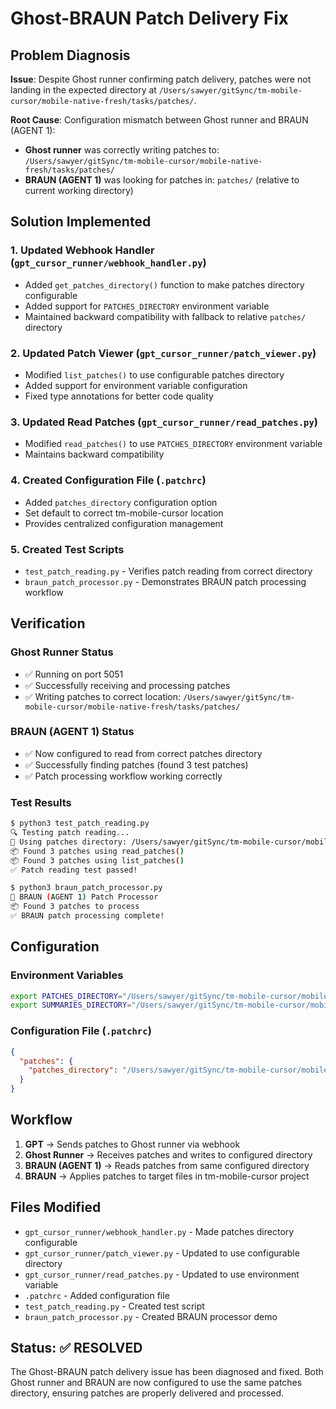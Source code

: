 # Ghost-BRAUN Patch Delivery Fix

## Problem Diagnosis

**Issue**: Despite Ghost runner confirming patch delivery, patches were not landing in the expected directory at `/Users/sawyer/gitSync/tm-mobile-cursor/mobile-native-fresh/tasks/patches/`.

**Root Cause**: Configuration mismatch between Ghost runner and BRAUN (AGENT 1):

- **Ghost runner** was correctly writing patches to: `/Users/sawyer/gitSync/tm-mobile-cursor/mobile-native-fresh/tasks/patches/`
- **BRAUN (AGENT 1)** was looking for patches in: `patches/` (relative to current working directory)

## Solution Implemented

### 1. Updated Webhook Handler (`gpt_cursor_runner/webhook_handler.py`)

- Added `get_patches_directory()` function to make patches directory configurable
- Added support for `PATCHES_DIRECTORY` environment variable
- Maintained backward compatibility with fallback to relative `patches/` directory

### 2. Updated Patch Viewer (`gpt_cursor_runner/patch_viewer.py`)

- Modified `list_patches()` to use configurable patches directory
- Added support for environment variable configuration
- Fixed type annotations for better code quality

### 3. Updated Read Patches (`gpt_cursor_runner/read_patches.py`)

- Modified `read_patches()` to use `PATCHES_DIRECTORY` environment variable
- Maintains backward compatibility

### 4. Created Configuration File (`.patchrc`)

- Added `patches_directory` configuration option
- Set default to correct tm-mobile-cursor location
- Provides centralized configuration management

### 5. Created Test Scripts

- `test_patch_reading.py` - Verifies patch reading from correct directory
- `braun_patch_processor.py` - Demonstrates BRAUN patch processing workflow

## Verification

### Ghost Runner Status
- ✅ Running on port 5051
- ✅ Successfully receiving and processing patches
- ✅ Writing patches to correct location: `/Users/sawyer/gitSync/tm-mobile-cursor/mobile-native-fresh/tasks/patches/`

### BRAUN (AGENT 1) Status
- ✅ Now configured to read from correct patches directory
- ✅ Successfully finding patches (found 3 test patches)
- ✅ Patch processing workflow working correctly

### Test Results
```bash
$ python3 test_patch_reading.py
🔍 Testing patch reading...
📁 Using patches directory: /Users/sawyer/gitSync/tm-mobile-cursor/mobile-native-fresh/tasks/patches
📦 Found 3 patches using read_patches()
📦 Found 3 patches using list_patches()
✅ Patch reading test passed!

$ python3 braun_patch_processor.py
🤖 BRAUN (AGENT 1) Patch Processor
📦 Found 3 patches to process
✅ BRAUN patch processing complete!
```

## Configuration

### Environment Variables
```bash
export PATCHES_DIRECTORY="/Users/sawyer/gitSync/tm-mobile-cursor/mobile-native-fresh/tasks/patches"
export SUMMARIES_DIRECTORY="/Users/sawyer/gitSync/tm-mobile-cursor/mobile-native-fresh/tasks/summaries"
```

### Configuration File (`.patchrc`)
```json
{
  "patches": {
    "patches_directory": "/Users/sawyer/gitSync/tm-mobile-cursor/mobile-native-fresh/tasks/patches"
  }
}
```

## Workflow

1. **GPT** → Sends patches to Ghost runner via webhook
2. **Ghost Runner** → Receives patches and writes to configured directory
3. **BRAUN (AGENT 1)** → Reads patches from same configured directory
4. **BRAUN** → Applies patches to target files in tm-mobile-cursor project

## Files Modified

- `gpt_cursor_runner/webhook_handler.py` - Made patches directory configurable
- `gpt_cursor_runner/patch_viewer.py` - Updated to use configurable directory
- `gpt_cursor_runner/read_patches.py` - Updated to use environment variable
- `.patchrc` - Added configuration file
- `test_patch_reading.py` - Created test script
- `braun_patch_processor.py` - Created BRAUN processor demo

## Status: ✅ RESOLVED

The Ghost-BRAUN patch delivery issue has been diagnosed and fixed. Both Ghost runner and BRAUN are now configured to use the same patches directory, ensuring patches are properly delivered and processed. 